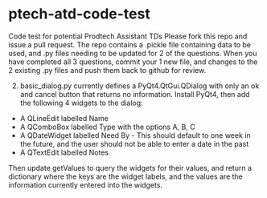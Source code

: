 # ptech-atd-code-test
Code test for potential Prodtech Assistant TDs
Please fork this repo and issue a pull request. The repo contains a .pickle file containing data to be used, and .py files needing to be updated for 2 of the questions. When you have completed all 3 questions, commit your 1 new file, and changes to the 2 existing .py files and push them back to github for review.

2) basic_dialog.py currently defines a PyQt4.QtGui.QDialog with only an ok and cancel button that returns no information. Install PyQt4, then add the following 4 widgets to the dialog:

- A QLineEdit labelled Name
- A QComboBox labelled Type with the options A, B, C
- A QDateWidget labelled Need By - This should default to one week in the future, and the user should not be able to enter a date in the past
- A QTextEdit labelled Notes

Then update getValues to query the widgets for their values, and return a dictionary where the keys are the widget labels, and the values are the information currently entered into the widgets.
